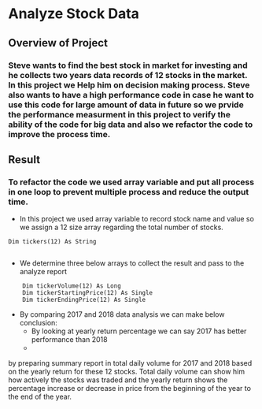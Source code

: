 # Analyze Stock Data
## Overview of Project
### Steve wants to find the best stock in market for investing and he collects two years data records of 12 stocks in the market. In this project we Help him on decision making process.  Steve also wants to have a high performance code in case he want to use this code for large amount of data in future so we prvide the performance measurment in this project to verify the ability of the code for big data and also we refactor the code to improve the process time.

## Result
### To refactor the code we used array variable and put all process in one loop to prevent multiple process and reduce the output time. 
- In this project we used array variable to record stock name and value so we assign a 12 size array regarding the total number of stocks.
```
Dim tickers(12) As String
        
```
- We determine three below arrays to collect the result and pass to the analyze report
``` 
    Dim tickerVolume(12) As Long
    Dim tickerStartingPrice(12) As Single
    Dim tickerEndingPrice(12) As Single
```
- By comparing 2017 and 2018 data analysis we can make below conclusion:
    - By looking at yearly return percentage we can say 2017 has better performance than 2018
    - 
by preparing summary report in total daily volume for 2017 and 2018 based on the yearly return for these 12 stocks. Total daily volume can show him how actively the stocks was traded and the yearly return shows the percentage increase or decrease in price from the beginning of the year to the end of the year.

